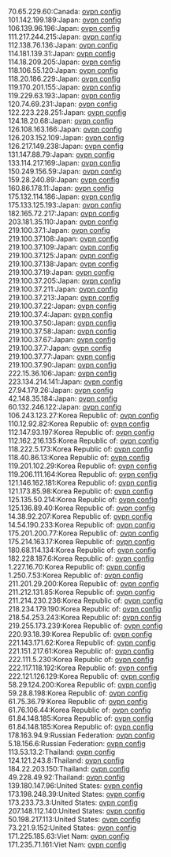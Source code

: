 70.65.229.60:Canada: [ovpn config](vpn/70_65_229_60.ovpn)  
101.142.199.189:Japan: [ovpn config](vpn/101_142_199_189.ovpn)  
106.139.96.196:Japan: [ovpn config](vpn/106_139_96_196.ovpn)  
111.217.244.215:Japan: [ovpn config](vpn/111_217_244_215.ovpn)  
112.138.76.136:Japan: [ovpn config](vpn/112_138_76_136.ovpn)  
114.181.139.31:Japan: [ovpn config](vpn/114_181_139_31.ovpn)  
114.18.209.205:Japan: [ovpn config](vpn/114_18_209_205.ovpn)  
118.106.55.120:Japan: [ovpn config](vpn/118_106_55_120.ovpn)  
118.20.186.229:Japan: [ovpn config](vpn/118_20_186_229.ovpn)  
119.170.201.155:Japan: [ovpn config](vpn/119_170_201_155.ovpn)  
119.229.63.193:Japan: [ovpn config](vpn/119_229_63_193.ovpn)  
120.74.69.231:Japan: [ovpn config](vpn/120_74_69_231.ovpn)  
122.223.228.251:Japan: [ovpn config](vpn/122_223_228_251.ovpn)  
124.18.20.68:Japan: [ovpn config](vpn/124_18_20_68.ovpn)  
126.108.163.166:Japan: [ovpn config](vpn/126_108_163_166.ovpn)  
126.203.152.109:Japan: [ovpn config](vpn/126_203_152_109.ovpn)  
126.217.149.238:Japan: [ovpn config](vpn/126_217_149_238.ovpn)  
131.147.88.79:Japan: [ovpn config](vpn/131_147_88_79.ovpn)  
133.114.217.169:Japan: [ovpn config](vpn/133_114_217_169.ovpn)  
150.249.156.59:Japan: [ovpn config](vpn/150_249_156_59.ovpn)  
159.28.240.89:Japan: [ovpn config](vpn/159_28_240_89.ovpn)  
160.86.178.11:Japan: [ovpn config](vpn/160_86_178_11.ovpn)  
175.132.114.186:Japan: [ovpn config](vpn/175_132_114_186.ovpn)  
175.133.125.193:Japan: [ovpn config](vpn/175_133_125_193.ovpn)  
182.165.72.217:Japan: [ovpn config](vpn/182_165_72_217.ovpn)  
203.181.35.110:Japan: [ovpn config](vpn/203_181_35_110.ovpn)  
219.100.37.1:Japan: [ovpn config](vpn/219_100_37_1.ovpn)  
219.100.37.108:Japan: [ovpn config](vpn/219_100_37_108.ovpn)  
219.100.37.109:Japan: [ovpn config](vpn/219_100_37_109.ovpn)  
219.100.37.125:Japan: [ovpn config](vpn/219_100_37_125.ovpn)  
219.100.37.138:Japan: [ovpn config](vpn/219_100_37_138.ovpn)  
219.100.37.19:Japan: [ovpn config](vpn/219_100_37_19.ovpn)  
219.100.37.205:Japan: [ovpn config](vpn/219_100_37_205.ovpn)  
219.100.37.211:Japan: [ovpn config](vpn/219_100_37_211.ovpn)  
219.100.37.213:Japan: [ovpn config](vpn/219_100_37_213.ovpn)  
219.100.37.22:Japan: [ovpn config](vpn/219_100_37_22.ovpn)  
219.100.37.4:Japan: [ovpn config](vpn/219_100_37_4.ovpn)  
219.100.37.50:Japan: [ovpn config](vpn/219_100_37_50.ovpn)  
219.100.37.58:Japan: [ovpn config](vpn/219_100_37_58.ovpn)  
219.100.37.67:Japan: [ovpn config](vpn/219_100_37_67.ovpn)  
219.100.37.7:Japan: [ovpn config](vpn/219_100_37_7.ovpn)  
219.100.37.77:Japan: [ovpn config](vpn/219_100_37_77.ovpn)  
219.100.37.90:Japan: [ovpn config](vpn/219_100_37_90.ovpn)  
222.15.36.106:Japan: [ovpn config](vpn/222_15_36_106.ovpn)  
223.134.214.141:Japan: [ovpn config](vpn/223_134_214_141.ovpn)  
27.94.179.26:Japan: [ovpn config](vpn/27_94_179_26.ovpn)  
42.148.35.184:Japan: [ovpn config](vpn/42_148_35_184.ovpn)  
60.132.246.122:Japan: [ovpn config](vpn/60_132_246_122.ovpn)  
106.243.123.27:Korea Republic of: [ovpn config](vpn/106_243_123_27.ovpn)  
110.12.92.82:Korea Republic of: [ovpn config](vpn/110_12_92_82.ovpn)  
112.147.93.197:Korea Republic of: [ovpn config](vpn/112_147_93_197.ovpn)  
112.162.216.135:Korea Republic of: [ovpn config](vpn/112_162_216_135.ovpn)  
118.222.5.173:Korea Republic of: [ovpn config](vpn/118_222_5_173.ovpn)  
118.40.86.13:Korea Republic of: [ovpn config](vpn/118_40_86_13.ovpn)  
119.201.102.29:Korea Republic of: [ovpn config](vpn/119_201_102_29.ovpn)  
119.206.111.164:Korea Republic of: [ovpn config](vpn/119_206_111_164.ovpn)  
121.146.162.181:Korea Republic of: [ovpn config](vpn/121_146_162_181.ovpn)  
121.173.85.98:Korea Republic of: [ovpn config](vpn/121_173_85_98.ovpn)  
125.135.50.214:Korea Republic of: [ovpn config](vpn/125_135_50_214.ovpn)  
125.136.89.40:Korea Republic of: [ovpn config](vpn/125_136_89_40.ovpn)  
14.38.92.207:Korea Republic of: [ovpn config](vpn/14_38_92_207.ovpn)  
14.54.190.233:Korea Republic of: [ovpn config](vpn/14_54_190_233.ovpn)  
175.201.200.77:Korea Republic of: [ovpn config](vpn/175_201_200_77.ovpn)  
175.214.163.17:Korea Republic of: [ovpn config](vpn/175_214_163_17.ovpn)  
180.68.114.134:Korea Republic of: [ovpn config](vpn/180_68_114_134.ovpn)  
182.228.187.6:Korea Republic of: [ovpn config](vpn/182_228_187_6.ovpn)  
1.227.16.70:Korea Republic of: [ovpn config](vpn/1_227_16_70.ovpn)  
1.250.7.53:Korea Republic of: [ovpn config](vpn/1_250_7_53.ovpn)  
211.201.29.200:Korea Republic of: [ovpn config](vpn/211_201_29_200.ovpn)  
211.212.131.85:Korea Republic of: [ovpn config](vpn/211_212_131_85.ovpn)  
211.214.230.236:Korea Republic of: [ovpn config](vpn/211_214_230_236.ovpn)  
218.234.179.190:Korea Republic of: [ovpn config](vpn/218_234_179_190.ovpn)  
218.54.253.243:Korea Republic of: [ovpn config](vpn/218_54_253_243.ovpn)  
219.255.173.239:Korea Republic of: [ovpn config](vpn/219_255_173_239.ovpn)  
220.93.18.39:Korea Republic of: [ovpn config](vpn/220_93_18_39.ovpn)  
221.143.171.62:Korea Republic of: [ovpn config](vpn/221_143_171_62.ovpn)  
221.151.217.61:Korea Republic of: [ovpn config](vpn/221_151_217_61.ovpn)  
222.111.5.230:Korea Republic of: [ovpn config](vpn/222_111_5_230.ovpn)  
222.117.118.192:Korea Republic of: [ovpn config](vpn/222_117_118_192.ovpn)  
222.121.126.129:Korea Republic of: [ovpn config](vpn/222_121_126_129.ovpn)  
58.29.124.200:Korea Republic of: [ovpn config](vpn/58_29_124_200.ovpn)  
59.28.8.198:Korea Republic of: [ovpn config](vpn/59_28_8_198.ovpn)  
61.75.36.79:Korea Republic of: [ovpn config](vpn/61_75_36_79.ovpn)  
61.76.106.44:Korea Republic of: [ovpn config](vpn/61_76_106_44.ovpn)  
61.84.148.185:Korea Republic of: [ovpn config](vpn/61_84_148_185.ovpn)  
61.84.148.185:Korea Republic of: [ovpn config](vpn/61_84_148_185.ovpn)  
178.163.94.9:Russian Federation: [ovpn config](vpn/178_163_94_9.ovpn)  
5.18.156.6:Russian Federation: [ovpn config](vpn/5_18_156_6.ovpn)  
113.53.13.2:Thailand: [ovpn config](vpn/113_53_13_2.ovpn)  
124.121.243.8:Thailand: [ovpn config](vpn/124_121_243_8.ovpn)  
184.22.203.150:Thailand: [ovpn config](vpn/184_22_203_150.ovpn)  
49.228.49.92:Thailand: [ovpn config](vpn/49_228_49_92.ovpn)  
139.180.147.96:United States: [ovpn config](vpn/139_180_147_96.ovpn)  
173.198.248.39:United States: [ovpn config](vpn/173_198_248_39.ovpn)  
173.233.73.3:United States: [ovpn config](vpn/173_233_73_3.ovpn)  
207.148.112.140:United States: [ovpn config](vpn/207_148_112_140.ovpn)  
50.198.217.113:United States: [ovpn config](vpn/50_198_217_113.ovpn)  
73.221.9.152:United States: [ovpn config](vpn/73_221_9_152.ovpn)  
171.225.185.63:Viet Nam: [ovpn config](vpn/171_225_185_63.ovpn)  
171.235.71.161:Viet Nam: [ovpn config](vpn/171_235_71_161.ovpn)  
